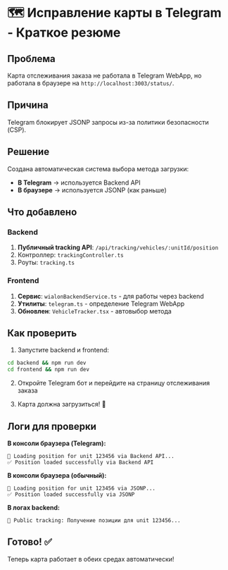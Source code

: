 # 🗺️ Исправление карты в Telegram - Краткое резюме

## Проблема

Карта отслеживания заказа не работала в Telegram WebApp, но работала в браузере на `http://localhost:3003/status/`.

## Причина

Telegram блокирует JSONP запросы из-за политики безопасности (CSP).

## Решение

Создана автоматическая система выбора метода загрузки:

- **В Telegram** → используется Backend API
- **В браузере** → используется JSONP (как раньше)

## Что добавлено

### Backend

1. **Публичный tracking API**: `/api/tracking/vehicles/:unitId/position`
2. Контроллер: `trackingController.ts`
3. Роуты: `tracking.ts`

### Frontend

1. **Сервис**: `wialonBackendService.ts` - для работы через backend
2. **Утилиты**: `telegram.ts` - определение Telegram WebApp
3. **Обновлен**: `VehicleTracker.tsx` - автовыбор метода

## Как проверить

1. Запустите backend и frontend:

```bash
cd backend && npm run dev
cd frontend && npm run dev
```

2. Откройте Telegram бот и перейдите на страницу отслеживания заказа

3. Карта должна загрузиться! 🎉

## Логи для проверки

**В консоли браузера (Telegram):**

```
🚗 Loading position for unit 123456 via Backend API...
✅ Position loaded successfully via Backend API
```

**В консоли браузера (обычный):**

```
🚗 Loading position for unit 123456 via JSONP...
✅ Position loaded successfully via JSONP
```

**В логах backend:**

```
📍 Public tracking: Получение позиции для unit 123456...
```

## Готово! ✅

Теперь карта работает в обеих средах автоматически!
